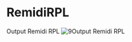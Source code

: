 # RemidiRPL

Output Remidi RPL
![9Output Remidi RPL](https://user-images.githubusercontent.com/85090045/120352283-d4226a00-c32a-11eb-81b4-e33d4898c75a.png)


